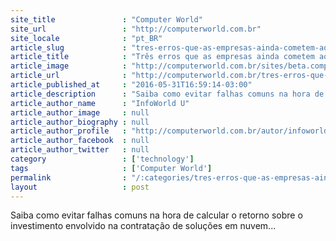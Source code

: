 ```yaml
---
site_title               : "Computer World"
site_url                 : "http://computerworld.com.br"
site_locale              : "pt_BR"
article_slug             : "tres-erros-que-as-empresas-ainda-cometem-ao-estimar-o-roi-em-cloud"
article_title            : "Três erros que as empresas ainda cometem ao estimar o ROI em cloud"
article_image            : "http://computerworld.com.br/sites/beta.computerworld.com.br/files/news_articles/cloud_nuvem.jpg"
article_url              : "http://computerworld.com.br/tres-erros-que-empresas-ainda-cometem-ao-estimar-o-roi-em-cloud"
article_published_at     : "2016-05-31T16:59:14-03:00"
article_description      : "Saiba como evitar falhas comuns na hora de calcular o retorno sobre o investimento envolvido na contratação de soluções em nuvem..."
article_author_name      : "InfoWorld U"
article_author_image     : null
article_author_biography : null
article_author_profile   : "http://computerworld.com.br/autor/infoworld-us"
article_author_facebook  : null
article_author_twitter   : null
category                 : ['technology']
tags                     : ['Computer World']
permalink                : "/:categories/tres-erros-que-as-empresas-ainda-cometem-ao-estimar-o-roi-em-cloud/"
layout                   : post
---
```


Saiba como evitar falhas comuns na hora de calcular o retorno sobre o investimento envolvido na contratação de soluções em nuvem...
